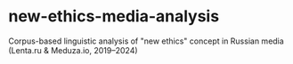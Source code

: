 # new-ethics-media-analysis
Corpus-based linguistic analysis of "new ethics" concept in Russian media (Lenta.ru &amp; Meduza.io, 2019–2024)
